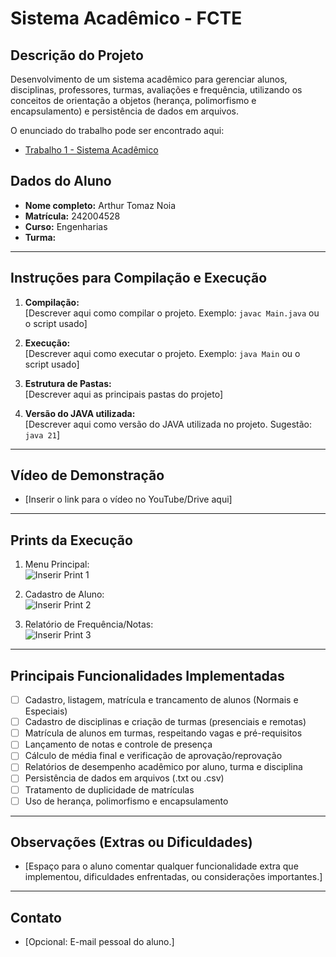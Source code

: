 # Sistema Acadêmico - FCTE

## Descrição do Projeto

Desenvolvimento de um sistema acadêmico para gerenciar alunos, disciplinas, professores, turmas, avaliações e frequência, utilizando os conceitos de orientação a objetos (herança, polimorfismo e encapsulamento) e persistência de dados em arquivos.

O enunciado do trabalho pode ser encontrado aqui:
- [Trabalho 1 - Sistema Acadêmico](https://github.com/lboaventura25/OO-T06_2025.1_UnB_FCTE/blob/main/trabalhos/ep1/README.md)

## Dados do Aluno

- **Nome completo:** Arthur Tomaz Noia
- **Matrícula:** 242004528
- **Curso:** Engenharias
- **Turma:** 

---

## Instruções para Compilação e Execução

1. **Compilação:**  
   [Descrever aqui como compilar o projeto. Exemplo: `javac Main.java` ou o script usado]

2. **Execução:**  
   [Descrever aqui como executar o projeto. Exemplo: `java Main` ou o script usado]

3. **Estrutura de Pastas:**  
   [Descrever aqui as principais pastas do projeto]

3. **Versão do JAVA utilizada:**  
   [Descrever aqui como versão do JAVA utilizada no projeto. Sugestão: `java 21`]

---

## Vídeo de Demonstração

- [Inserir o link para o vídeo no YouTube/Drive aqui]

---

## Prints da Execução

1. Menu Principal:  
   ![Inserir Print 1](caminho/do/print1.png)

2. Cadastro de Aluno:  
   ![Inserir Print 2](caminho/do/print2.png)

3. Relatório de Frequência/Notas:  
   ![Inserir Print 3](caminho/do/print3.png)

---

## Principais Funcionalidades Implementadas

- [ ] Cadastro, listagem, matrícula e trancamento de alunos (Normais e Especiais)
- [ ] Cadastro de disciplinas e criação de turmas (presenciais e remotas)
- [ ] Matrícula de alunos em turmas, respeitando vagas e pré-requisitos
- [ ] Lançamento de notas e controle de presença
- [ ] Cálculo de média final e verificação de aprovação/reprovação
- [ ] Relatórios de desempenho acadêmico por aluno, turma e disciplina
- [ ] Persistência de dados em arquivos (.txt ou .csv)
- [ ] Tratamento de duplicidade de matrículas
- [ ] Uso de herança, polimorfismo e encapsulamento

---

## Observações (Extras ou Dificuldades)

- [Espaço para o aluno comentar qualquer funcionalidade extra que implementou, dificuldades enfrentadas, ou considerações importantes.]

---

## Contato

- [Opcional: E-mail pessoal do aluno.]
